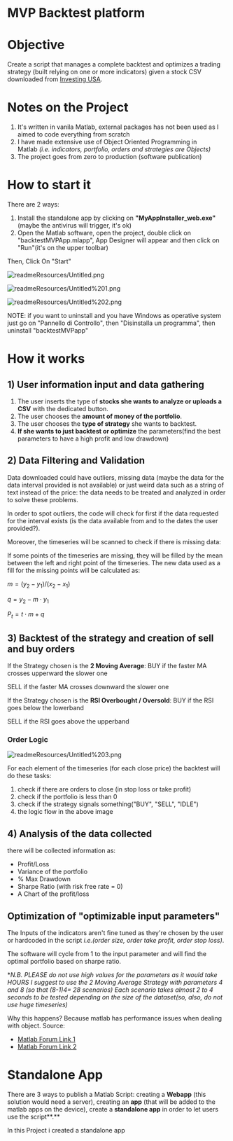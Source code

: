 # MVP Backtest platform

# Objective

Create a script that manages a complete backtest and optimizes a trading strategy (built relying on one or more indicators) given a stock CSV downloaded from [Investing USA](https://www.investing.com/).

# **Notes on the Project**

1. It's written in vanila Matlab, external packages has not been used as I aimed to code everything from scratch
2. I have made extensive use of Object Oriented Programming in Matlab *(i.e. indicators, portfolio, orders and strategies are Objects)*
3. The project goes from zero to production (software publication)

# How to start it

There are 2 ways:

1. Install the standalone app by clicking on **"MyAppInstaller_web.exe"** (maybe the antivirus will trigger, it's ok)
2. Open the Matlab software, open the project, double click on "backtestMVPApp.mlapp", App Designer will appear and then click on "Run"(it's on the upper toolbar)

Then, Click On "Start"

![readmeResources/Untitled.png](readmeResources/Untitled.png)

![readmeResources/Untitled%201.png](readmeResources/Untitled%201.png)

![readmeResources/Untitled%202.png](readmeResources/Untitled%202.png)

NOTE: if you want to uninstall and you have Windows as operative system just go on "Pannello di Controllo", then  "Disinstalla un programma", then uninstall "backtestMVPapp"

# How it works

## 1) User information input and data gathering

1. The user inserts the type of **stocks she wants to analyze or uploads a CSV** with the dedicated button.
2. The user chooses the **amount of money of the portfolio**.
3. The user chooses the **type of strategy** she wants to backtest.
4. **If she wants to just backtest or optimize** the parameters(find the best parameters to have a high profit and low drawdown)

## 2) Data Filtering and Validation

Data downloaded could have outliers, missing data  (maybe the data for the data interval provided is not available) or just weird data such as a string of text instead of the price: the data needs to be treated and analyzed in order to solve these problems.

In order to spot outliers, the code will check for first if the data requested for the interval exists (is the data available from and to the dates the user provided?).

Moreover, the timeseries will be scanned to check if there is missing data:

If some points of the timeseries are missing, they will be filled by the mean between the left and right point of the timeseries.
The new data used as a fill for the missing points will be calculated as:

$m=(y_2-y_1)/(x_2-x_1)$

$q=y_2-m\cdot y_1$

$P_t=t\cdot m+q$

## 3) Backtest of the strategy and creation of sell and buy orders

If the Strategy chosen is the **2 Moving Average**: 
BUY if the faster MA crosses upperward the slower one

SELL if the faster MA crosses downward the slower one

If the Strategy chosen is the **RSI Overbought /  Oversold**: 
BUY if the RSI goes below the lowerband 

SELL  if the RSI goes above the upperband 

### Order Logic

![readmeResources/Untitled%203.png](readmeResources/Untitled%203.png)

For each element of the timeseries (for each close price) the backtest will do these tasks:

1. check if there are orders to close (in stop loss or take profit)
2. check if the portfolio is less than 0
3. check if the strategy signals something("BUY", "SELL", "IDLE")
4. the logic flow in the above image 

## 4) Analysis of the data collected

there will be collected information as:

- Profit/Loss
- Variance of the portfolio
- % Max Drawdown
- Sharpe Ratio (with risk free rate  = 0)
- A Chart of the profit/loss

## Optimization of "optimizable input parameters"

The Inputs of the indicators aren't fine tuned as they're chosen by the user or hardcoded in the script *i.e.(order size, order take profit, order stop loss)*.

The software will cycle from 1 to the input parameter and will find the optimal portfolio based on sharpe ratio.

**N.B. PLEASE do not use high values for the parameters as it would take HOURS
I suggest to use the 2 Moving Average Strategy with parameters 4 and 8 (so that (8-1)*4= 28 scenarios)
Each scenario takes almost 2 to 4 seconds to be tested depending on the size of the dataset(so, also, do not use huge timeseries)**

Why this happens? Because matlab  has performance issues when dealing with object. 
Source:

- [Matlab Forum Link 1](https://it.mathworks.com/matlabcentral/answers/30998-array-of-objects-speed-issues)
- [Matlab Forum Link 2](https://blogs.mathworks.com/loren/2012/03/26/considering-performance-in-object-oriented-matlab-code/)

# Standalone App

There are 3 ways to publish a Matlab Script: creating a **Webapp** (this solution would need a server), creating an **app** (that will be added to the matlab apps on the device), create a **standalone app** in order to let users use the script**.**

In this Project i created a standalone app